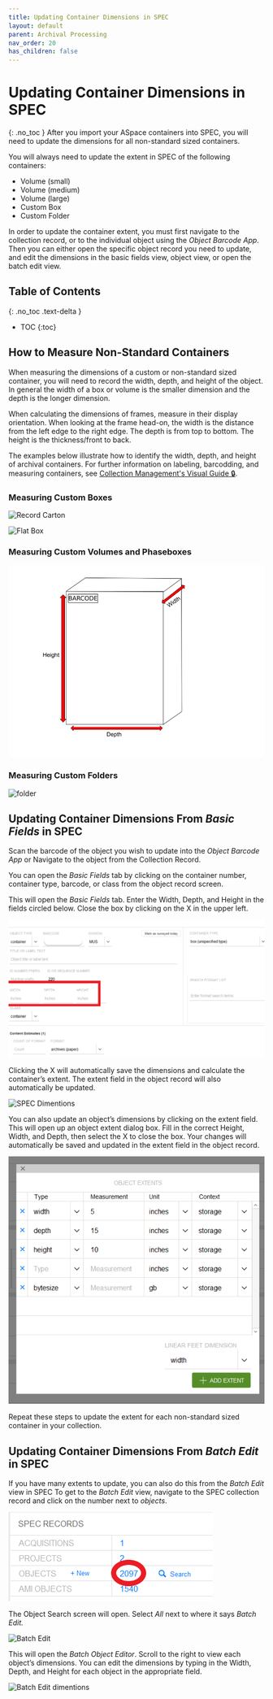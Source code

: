 ```yaml
---
title: Updating Container Dimensions in SPEC
layout: default
parent: Archival Processing
nav_order: 20
has_children: false
---
```

# Updating Container Dimensions in SPEC
{: .no_toc }
After you import your ASpace containers into SPEC, you will need to update the dimensions for all non-standard sized containers. 

You will always need to update the extent in SPEC of the following containers:

- Volume (small)
- Volume (medium)
- Volume (large)
- Custom Box
- Custom Folder

In order to update the container extent, you must first navigate to the collection record, or to the individual object using the _Object Barcode App_. Then you can either open the specific object record you need to update, and edit the dimensions in the basic fields view, object view, or open the batch edit view.

## Table of Contents
{: .no_toc .text-delta }

- TOC
{:toc}

## How to Measure Non-Standard Containers
When measuring the dimensions of a custom or non-standard sized container, you will need to record the width, depth, and height of the object. In general the width of a box or volume is the smaller dimension and the depth is the longer dimension. 

When calculating the dimensions of frames, measure in their display orientation. When looking at the frame head-on, the width is the distance from the left edge to the right edge. The depth is from top to bottom. The height is the thickness/front to back.

The examples below illustrate how to identify the width, depth, and height of archival containers. For further information on labeling, barcodding, and measuring containers, see [Collection Management's Visual Guide 🔒](https://docs.google.com/document/d/1FiHAQ0Ywdkbn_iyP6o1szZ6f0karvNhLiG-ggGDumDM/edit?usp=sharing).

### Measuring Custom Boxes

![Record Carton](/Images/117-record-carton.png)

![Flat Box](/Images/118-flatbox.png)

### Measuring Custom Volumes and Phaseboxes

![Phasebox](Images/119-phasebox.png)

### Measuring Custom Folders

![folder](/Images/120-folder.png)

## Updating Container Dimensions From _Basic Fields_ in SPEC

Scan the barcode of the object you wish to update into the _Object Barcode App_ or Navigate to the object from the Collection Record.

You can open the _Basic Fields_ tab by clicking on the container number, container type, barcode, or class from the object record screen. 

This will open the _Basic Fields_ tab. Enter the Width, Depth, and Height in the fields circled below. Close the box by clicking on the X in the upper left.

![SPEC Basic Fields Dimentions](Images/121-SPEC-dims.png)

Clicking the X will automatically save the dimensions and calculate the container’s extent. The extent field in the object record will also automatically be updated.

![SPEC Dimentions](/Images/122-SPEC-Dims.png)

You can also update an object’s dimensions by clicking on the extent field. This will open up an object extent dialog box. Fill in the correct Height, Width, and Depth, then select the X to close the box. Your changes will automatically be saved and updated in the extent field in the object record.

![Object Extents](Images/123-Object-Extents.png)

Repeat these steps to update the extent for each non-standard sized container in your collection. 

## Updating Container Dimensions From _Batch Edit_ in SPEC
If you have many extents to update, you can also do this from the _Batch Edit_ view in SPEC To get to the _Batch Edit_ view, navigate to the SPEC collection record and click on the number next to _objects_.

![SPEC Objects Screen](Images/124-SPEC-objects.png)

The Object Search screen will open. Select _All_ next to where it says _Batch Edit._

![Batch Edit](/Images/125-Batch-edit.png)

This will open the _Batch Object Editor_. Scroll to the right to view each object’s dimensions. You can edit the dimensions by typing in the Width, Depth, and Height for each object in the appropriate field.

![Batch Edit dimentions](/Images/126-batch-edit-dims.png)










